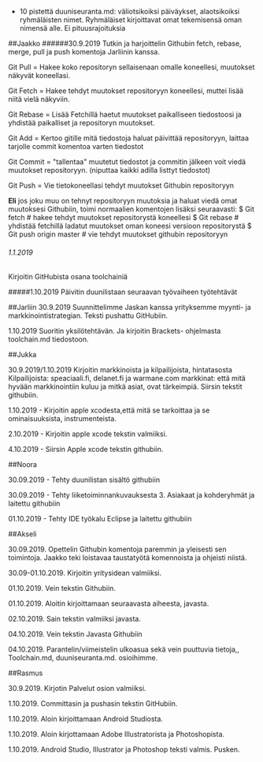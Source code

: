 * 10 pistettä duuniseuranta.md: väliotsikoiksi päiväykset, alaotsikoiksi ryhmäläisten nimet. Ryhmäläiset kirjoittavat omat tekemisensä oman nimensä alle. Ei pituusrajoituksia

##Jaakko
######30.9.2019
Tutkin ja harjoittelin Githubin fetch, rebase, merge, pull ja push komentoja Jarliinin kanssa.

Git Pull = Hakee koko repositoryn sellaisenaan omalle koneellesi, muutokset näkyvät koneellasi.

Git Fetch = Hakee tehdyt muutokset repositoryyn koneellesi, muttei lisää niitä vielä näkyviin.

Git Rebase = Lisää Fetchillä haetut muutokset paikalliseen tiedostoosi ja yhdistää paikalliset ja repositoryn muutokset.

Git Add = Kertoo gitille mitä tiedostoja haluat päivittää repositoryyn, laittaa tarjolle commit komentoa varten tiedostot

Git Commit = "tallentaa" muutetut tiedostot ja commitin jälkeen voit viedä muutokset repositoryyn. (niputtaa kaikki adilla listtyt tiedostot)

Git Push = Vie tietokoneellasi tehdyt muutokset Githubin repositoryyn

**Eli** jos joku muu on tehnyt repositoryyn muutoksia ja haluat viedä omat muutoksesi Githubiin, toimi normaalien komentojen lisäksi seuraavasti:
$ Git fetch # hakee tehdyt muutokset repositorystä koneellesi
$ Git rebase # yhdistää fetchillä ladatut muutokset oman koneesi versioon repositorystä
$ Git push origin master # vie tehdyt muutokset githubin repositoryyn
###### 1.1.2019
Kirjoitin GitHubista osana toolchainiä

#####1.10.2019
Päivitin duunilistaan seuraavan työvaiheen työtehtävät


##Jarliin
30.9.2019 Suunnittelimme Jaskan kanssa yrityksemme myynti- ja markkinointistrategian. Teksti pushattu GitHubiin. 

1.10.2019 Suoritin yksilötehtävän. Ja kirjoitin Brackets- ohjelmasta toolchain.md tiedostoon.


##Jukka 

 30.9.2019/1.10.2019 Kirjoitin markkinoista ja kilpailijoista, hintatasosta
  Kilpailijoista: speaciaali.fi, delanet.fi ja warmane.com
 markkinat: että mitä hyvään markkinointiin kuluu ja mitkä asiat, ovat tärkeimpiä.
 Siirsin tekstit githubiin.

1.10.2019 - Kirjoitin apple xcodesta,että mitä se tarkoittaa ja se ominaisuuksista, instrumenteista.

2.10.2019 - Kirjoitin apple xcode tekstin valmiiksi.

4.10.2019 - Siirsin  Apple xcode tekstin githubiin.


##Noora

30.09.2019 - Tehty duunilistan sisältö githubiin

30.09.2019 - Tehty liiketoiminnankuvauksesta 3. Asiakaat ja kohderyhmät ja laitettu githubiin

01.10.2019 - Tehty IDE työkalu Eclipse ja laitettu githubiin


##Akseli

30.09.2019. Opettelin Githubin komentoja paremmin ja yleisesti sen toimintoja. Jaakko teki loistavaa taustatyötä komennoista ja  ohjeisti niistä.

30.09-01.10.2019. Kirjoitin yritysidean valmiiksi.

01.10.2019. Vein tekstin Githubiin.

01.10.2019. Aloitin kirjoittamaan seuraavasta aiheesta, javasta.

02.10.2019. Sain tekstin valmiiksi javasta.

04.10.2019. Vein tekstin Javasta Githubiin

04.10.2019. Parantelin/viimeistelin ulkoasua sekä vein puuttuvia tietoja,, Toolchain.md, duuniseuranta.md. osioihimme.


##Rasmus

30.9.2019. Kirjotin Palvelut osion valmiiksi.

1.10.2019. Committasin ja pushasin tekstin GitHubiin.

1.10.2019. Aloin kirjoittamaan Android Studiosta.

1.10.2019. Aloin kirjottamaan Adobe Illustratorista ja Photoshopista.

1.10.2019. Android Studio, Illustrator ja Photoshop teksti valmis. Pusken.
